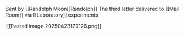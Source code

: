 Sent by [[Randolph Moore|Randolph]]
The third letter delivered to [[Mail Room]] via [[Laboratory]] experiments

![[Pasted image 20250423170126.png]]